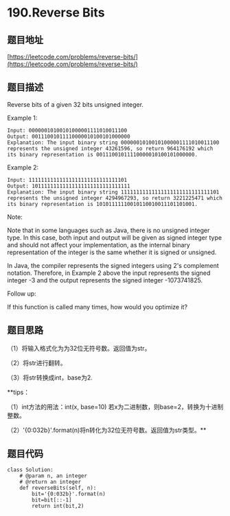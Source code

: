 190.Reverse Bits
=================

题目地址
--------

[https://leetcode.com/problems/reverse-bits/](https://leetcode.com/problems/reverse-bits/)

题目描述
-------

Reverse bits of a given 32 bits unsigned integer.

 

Example 1:
```
Input: 00000010100101000001111010011100
Output: 00111001011110000010100101000000
Explanation: The input binary string 00000010100101000001111010011100 represents the unsigned integer 43261596, so return 964176192 which its binary representation is 00111001011110000010100101000000.
```
Example 2:
```
Input: 11111111111111111111111111111101
Output: 10111111111111111111111111111111
Explanation: The input binary string 11111111111111111111111111111101 represents the unsigned integer 4294967293, so return 3221225471 which its binary representation is 10101111110010110010011101101001.
```

Note:

Note that in some languages such as Java, there is no unsigned integer type. In this case, both input and output will be given as signed integer type and should not affect your implementation, as the internal binary representation of the integer is the same whether it is signed or unsigned.

In Java, the compiler represents the signed integers using 2's complement notation. Therefore, in Example 2 above the input represents the signed integer -3 and the output represents the signed integer -1073741825.
 

Follow up:

If this function is called many times, how would you optimize it?

题目思路
-------

（1）将输入格式化为为32位无符号数。返回值为str。

（2）将str进行翻转。

（3）将str转换成int，base为2.

**tips：

（1）int方法的用法：int(x, base=10) 若x为二进制数，则base=2，转换为十进制整数。

（2）'{0:032b}'.format(n)将n转化为32位无符号数。返回值为str类型。**

题目代码
-------

```
class Solution:
    # @param n, an integer
    # @return an integer
    def reverseBits(self, n):
        bit='{0:032b}'.format(n)
        bit=bit[::-1]
        return int(bit,2)
```
